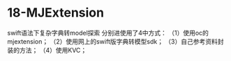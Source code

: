 # 18-MJExtension
swift语法下复杂字典转model探索
分别进使用了4中方式：
（1）使用oc的mjextension；
（2）使用网上的swift版字典转模型sdk；
（3）自己参考资料封装的方法；
（4）使用KVC；
